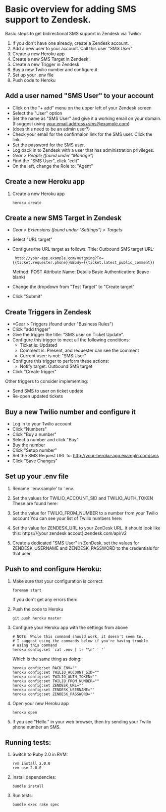 Basic overview for adding SMS support to Zendesk.
=================================================

Basic steps to get bidirectional SMS support in Zendesk via Twilio:

 1. If you don't have one already, create a Zendesk account.
 2. Add a new user to your account. Call this user "SMS User"
 3. Create a new Heroku app
 4. Create a new SMS Target in Zendesk
 5. Create a new Trigger in Zendesk
 6. Buy a new Twilio number and configure it
 7. Set up your .env file
 8. Push code to Heroku

Add a user named "SMS User" to your account
-------------------------------------------

 * Click on the "+ add" menu on the upper left of your Zendesk screen
 * Select the "User" option
 * Set the name as "SMS User" and give it a working email on your domain.
   (I suggest using your.email.address+sms@example.com)
 * (does this need to be an admin user?)
 * Check your email for the confirmaion link for the SMS user. Click the link.
 * Set the password for the SMS user.
 * Log back in to Zendesk with a user that has administration privileges.
 * *Gear > People (found under "Manage")*
 * Find the "SMS User", click "edit"
 * On the left, change the Role to: "Agent"

Create a new Heroku app
-----------------------------

 1. Create a new Heroku app

        heroku create

Create a new SMS Target in Zendesk
----------------------------------
 * *Gear > Extensions (found under "Settings") > Targets*
 * Select "URL target"
 * Configure the URL target as follows:
   Title: Outbound SMS target
   URL:

        http://your-app.example.com/outgoing?To={{ticket.requester.phone}}&Body={{ticket.latest_public_comment}}

   Method: POST
   Attribute Name: Details
   Basic Authentication: (leave blank)
 * Change the dropdown from "Test Target" to "Create target"
 * Click "Submit"

Create Triggers in Zendesk
--------------------------

 * *Gear > Triggers (found under "Business Rules")
 * Click "add trigger"
 * Give the trigger the title: "SMS user on Ticket Update".
 * Configure this trigger to meet all the following conditions:
   * Ticket is: Updated
   * Comment is: Present, and requester can see the comment
   * Current user: is not: "SMS User"
 * Configure this trigger to perform these actions:
   * Notify target: Outbound SMS target
 * Click "Create trigger"

Other triggers to consider implementing:

 * Send SMS to user on ticket update
 * Re-open updated tickets

Buy a new Twilio number and configure it
----------------------------------------
 * Log in to your Twilio account
 * Click "Numbers"
 * Click "Buy a number"
 * Select a number and click "Buy"
 * Buy the number
 * Click "Setup number"
 * Set the SMS Request URL to: http://your-heroku-app.example.com/sms
 * Click "Save Changes"


Set up your .env file
---------------------

 1. Rename '.env.sample' to '.env.

 2. Set the values for TWILIO_ACCOUNT_SID and TWILIO_AUTH_TOKEN
    These are found here: 

 3. Set the value for TWILIO_FROM_NUMBER to a number from your Twilio account
    You can see your list of Twilio numbers here:

 4. Set the value for ZENDESK_URL to your ZenDesk URL.
    It should look like this: https://{your zendesk accout}.zendesk.com/api/v2

 5. Create a dedicated "SMS User" in ZenDesk, 
    set the values for ZENDESK_USERNAME and ZENDESK_PASSWORD
    to the credentials for that user.


Push to and configure Heroku:
-----------------------------

 1. Make sure that your configuration is correct:

        foreman start

    If you don't get any errors then:

 2. Push the code to Heroku

        git push heroku master

 3. Configure your Heroku app with the settings from above

        # NOTE: While this command should work, it doesn't seem to.
        # I suggest using the commands below if you're having trouble
        # using this command
        heroku config:set `cat .env | tr "\n" ' '`

     Which is the same thing as doing:

        heroku config:set RACK_ENV="" 
        heroku config:set TWILIO_ACCOUNT_SID="" 
        heroku config:set TWILIO_AUTH_TOKEN="" 
        heroku config:set TWILIO_FROM_NUMBER="" 
        heroku config:set ZENDESK_URL="" 
        heroku config:set ZENDESK_USERNAME="" 
        heroku config:set ZENDESK_PASSWORD=""

 4. Open your new Heroku app

        heroku open

 5. If you see "Hello." in your web browser, then try sending your Twilio phone number an SMS.

Running tests:
--------------

 1. Switch to Ruby 2.0 in RVM:

        rvm install 2.0.0
        rvm use 2.0.0

 2. Install dependencies:

        bundle install

 3. Run tests:

        bundle exec rake spec